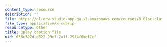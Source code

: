 ```yaml
---
content_type: resource
description: ''
file: https://ol-ocw-studio-app-qa.s3.amazonaws.com/courses/8-01sc-classical-mechanics-fall-2016/638c307dd32229cf2a1f29f4f0bcf7cf_ThZH56PUwNc.srt
file_type: application/x-subrip
resourcetype: Other
title: 3play caption file
uid: 638c307d-d322-29cf-2a1f-29f4f0bcf7cf
---
```

